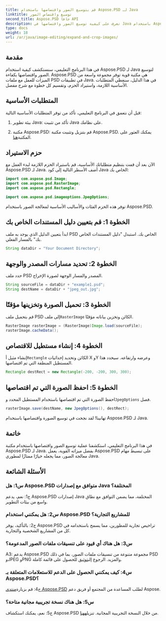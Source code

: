 ```yaml
---
title: قم بتوسيع الصور واقتصاصها باستخدام Aspose.PSD لـ Java
linktitle: توسيع واقتصاص الصور
second_title: Aspose.PSD جافا API
description: تعرف على كيفية توسيع الصور واقتصاصها في Java باستخدام Aspose.PSD. دليل خطوة بخطوة لمعالجة الصور بكفاءة.
type: docs
weight: 18
url: /ar/java/image-editing/expand-and-crop-images/
---
```

## مقدمة

في هذا البرنامج التعليمي، سنستكشف كيفية استخدام Aspose.PSD لـ Java لتوسيع الصور واقتصاصها بكفاءة. Aspose.PSD هي مكتبة قوية توفر مجموعة واسعة من الميزات للعمل مع ملفات PSD في تطبيقات Java. في هذا الدليل، سنغطي المتطلبات الأساسية اللازمة، واستيراد الحزم، وتقسيم كل خطوة مع شرح مفصل.

## المتطلبات الأساسية

قبل أن نتعمق في البرنامج التعليمي، تأكد من توفر المتطلبات الأساسية التالية:

1. بيئة تطوير Java: تأكد من تثبيت Java على نظامك.

2.  مكتبة Aspose.PSD: قم بتنزيل وتثبيت مكتبة Aspose.PSD. يمكنك العثور على المكتبة[هنا](https://releases.aspose.com/psd/java/).

## حزم الاستيراد

الآن بعد أن قمت بتنظيم متطلباتك الأساسية، قم باستيراد الحزم اللازمة لبدء العمل مع Aspose.PSD لـ Java. أضف الأسطر التالية إلى كود Java الخاص بك:

```java
import com.aspose.psd.Image;
import com.aspose.psd.RasterImage;
import com.aspose.psd.Rectangle;

import com.aspose.psd.imageoptions.JpegOptions;
```

توفر هذه الحزم الفئات والأساليب الأساسية لمعالجة الصور باستخدام Aspose.PSD.

## الخطوة 1: قم بتعيين دليل المستندات الخاص بك

ابدأ بتعيين الدليل الذي يوجد به ملف PSD الخاص بك. استبدل "دليل المستندات الخاص بك" بالمسار الفعلي.

```java
String dataDir = "Your Document Directory";
```

## الخطوة 2: تحديد مسارات المصدر والوجهة

حدد ملف PSD المصدر والمسار الوجهة لصورة الإخراج.

```java
String sourceFile = dataDir + "example1.psd";
String destName = dataDir + "jpeg_out.jpg";
```

## الخطوة 3: تحميل الصورة وتخزينها مؤقتًا

 قم بتحميل ملف PSD إلى ملف`RasterImage` الكائن وتخزين بياناته مؤقتًا.

```java
RasterImage rasterImage = (RasterImage)Image.load(sourceFile);
rasterImage.cacheData();
```

## الخطوة 4: إنشاء مستطيل للاقتصاص

 إنشاء مثيل أ`Rectangle` الكائن وتحديد إحداثيات X وY وعرضه وارتفاعه. سيحدد هذا المستطيل المنطقة التي تم اقتصاصها.

```java
Rectangle destRect = new Rectangle(-200, -200, 300, 300);
```

## الخطوة 5: احفظ الصورة التي تم اقتصاصها

 احفظ الصورة التي تم اقتصاصها باستخدام المستطيل المحدد و`JpegOptions` فصل.

```java
rasterImage.save(destName, new JpegOptions(), destRect);
```

تهانينا! لقد نجحت في توسيع الصورة واقتصاصها باستخدام Aspose.PSD لـ Java.

## خاتمة

في هذا البرنامج التعليمي، استكشفنا عملية توسيع الصور واقتصاصها باستخدام مكتبة Aspose.PSD لـ Java. بفضل ميزاته القوية، يعمل Aspose.PSD على تبسيط مهام معالجة الصور، مما يجعله خيارًا ممتازًا لمطوري Java.

## الأسئلة الشائعة

### س1: هل Aspose.PSD متوافق مع إصدارات Java المختلفة؟

ج1: نعم، يدعم Aspose.PSD إصدارات Java المختلفة، مما يضمن التوافق مع نطاق واسع من بيئات التطوير.

### س2: هل يمكنني استخدام Aspose.PSD للمشاريع التجارية؟

ج2: بالتأكيد، يوفر Aspose.PSD تراخيص تجارية للمطورين، مما يسمح باستخدامه في كل من المشاريع الشخصية والتجارية.

### س3: هل هناك أي قيود على تنسيقات ملفات الصور المدعومة؟

 A3: يدعم Aspose.PSD مجموعة متنوعة من تنسيقات ملفات الصور، بما في ذلك PSD وJPEG وPNG والمزيد. الرجوع إلى[توثيق](https://reference.aspose.com/psd/java/) للحصول على قائمة كاملة.

### س4: كيف يمكنني الحصول على الدعم للاستعلامات المتعلقة بـ Aspose.PSD؟

 ج4: قم بزيارة[منتدى Aspose.PSD](https://forum.aspose.com/c/psd/34) لطلب المساعدة من المجتمع أو فريق دعم Aspose.

### س5: هل هناك نسخة تجريبية مجانية متاحة؟

 ج5: نعم، يمكنك استكشاف Aspose.PSD من خلال النسخة التجريبية المجانية. تنزيله[هنا](https://releases.aspose.com/).